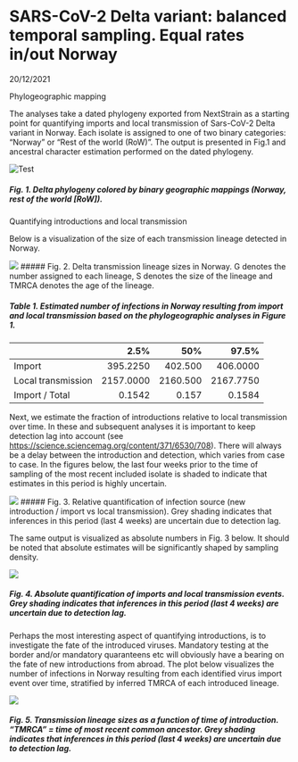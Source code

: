 SARS-CoV-2 Delta variant: balanced temporal sampling. Equal rates in/out
Norway
================
20/12/2021

Phylogeographic mapping

The analyses take a dated phylogeny exported from NextStrain as a
starting point for quantifying imports and local transmission of
Sars-CoV-2 Delta variant in Norway. Each isolate is assigned to one of
two binary categories: “Norway” or “Rest of the world (RoW)”. The output
is presented in Fig.1 and ancestral character estimation performed on
the dated phylogeny.

![Test](Delta_equal_rates_2021-12-20_files/figure-gfm/unnamed-chunk-1-1.png)

##### Fig. 1. Delta phylogeny colored by binary geographic mappings (Norway, rest of the world \[RoW\]).

Quantifying introductions and local transmission

Below is a visualization of the size of each transmission lineage
detected in Norway.

![](Delta_equal_rates_2021-12-20_files/figure-gfm/unnamed-chunk-2-1.png)<!-- -->
\#\#\#\#\# Fig. 2. Delta transmission lineage sizes in Norway. G denotes
the number assigned to each lineage, S denotes the size of the lineage
and TMRCA denotes the age of the lineage.

##### Table 1. Estimated number of infections in Norway resulting from import and local transmission based on the phylogeographic analyses in Figure 1.

|                    |      2.5% |      50% |     97.5% |
|:-------------------|----------:|---------:|----------:|
| Import             |  395.2250 |  402.500 |  406.0000 |
| Local transmission | 2157.0000 | 2160.500 | 2167.7750 |
| Import / Total     |    0.1542 |    0.157 |    0.1584 |

Next, we estimate the fraction of introductions relative to local
transmission over time. In these and subsequent analyses it is important
to keep detection lag into account (see
<https://science.sciencemag.org/content/371/6530/708>). There will
always be a delay between the introduction and detection, which varies
from case to case. In the figures below, the last four weeks prior to
the time of sampling of the most recent included isolate is shaded to
indicate that estimates in this period is highly uncertain.

![](Delta_equal_rates_2021-12-20_files/figure-gfm/unnamed-chunk-5-1.png)<!-- -->
\#\#\#\#\# Fig. 3. Relative quantification of infection source (new
introduction / import vs local transmission). Grey shading indicates
that inferences in this period (last 4 weeks) are uncertain due to
detection lag.

The same output is visualized as absolute numbers in Fig. 3 below. It
should be noted that absolute estimates will be significantly shaped by
sampling density.

![](Delta_equal_rates_2021-12-20_files/figure-gfm/unnamed-chunk-7-1.png)<!-- -->

##### Fig. 4. Absolute quantification of imports and local transmission events. Grey shading indicates that inferences in this period (last 4 weeks) are uncertain due to detection lag.

Perhaps the most interesting aspect of quantifying introductions, is to
investigate the fate of the introduced viruses. Mandatory testing at the
border and/or mandatory quaranteens etc will obviously have a bearing on
the fate of new introductions from abroad. The plot below visualizes the
number of infections in Norway resulting from each identified virus
import event over time, stratified by inferred TMRCA of each introduced
lineage.

![](Delta_equal_rates_2021-12-20_files/figure-gfm/unnamed-chunk-8-1.png)<!-- -->

##### Fig. 5. Transmission lineage sizes as a function of time of introduction. “TMRCA” = time of most recent common ancestor. Grey shading indicates that inferences in this period (last 4 weeks) are uncertain due to detection lag.

